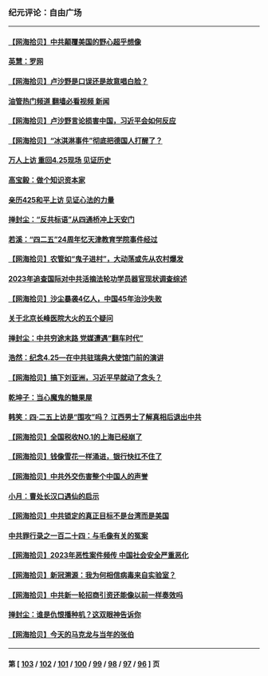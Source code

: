 ### 纪元评论：自由广场
---
#### [【网海拾贝】中共颠覆美国的野心超乎想像](../../pages/nsc993/n13985005.md?05010330) 
#### [英慧：罗网](../../pages/nsc993/n13983693.md?05010330) 
#### [【网海拾贝】卢沙野是口误还是故意唱白脸？](../../pages/nsc993/n13982671.md?05010330) 
#### [油管热门频道 翻墙必看视频 新闻](ok?05010330)
#### [【网海拾贝】卢沙野言论损害中国，习近平会如何反应](../../pages/nsc993/n13981963.md?05010330) 
#### [【网海拾贝】“冰淇淋事件”彻底把德国人打醒了？](../../pages/nsc993/n13981309.md?05010330) 
#### [万人上访 重回4.25现场 见证历史](../../pages/nsc993/n13979775.md?05010330) 
#### [高宝毅：做个知识资本家](../../pages/nsc993/n13980331.md?05010330) 
#### [亲历425和平上访 见证心法的力量](../../pages/nsc993/n13980266.md?05010330) 
#### [掸封尘：“反共标语”从四通桥冲上天安门](../../pages/nsc993/n13979843.md?05010330) 
#### [若溪：“四二五”24周年忆天津教育学院事件经过](../../pages/nsc993/n13979819.md?05010330) 
#### [【网海拾贝】农管如“鬼子进村”，大动荡或先从农村爆发](../../pages/nsc993/n13979567.md?05010330) 
#### [2023年追查国际对中共活摘法轮功学员器官现状调查综述](../../pages/nsc993/n13979214.md?05010330) 
#### [【网海拾贝】沙尘暴袭4亿人，中国45年治沙失败](../../pages/nsc993/n13978993.md?05010330) 
#### [关于北京长峰医院大火的五个疑问](../../pages/nsc993/n13978987.md?05010330) 
#### [掸封尘：中共穷途末路 党媒遭遇“翻车时代”](../../pages/nsc993/n13978914.md?05010330) 
#### [浩然：纪念4.25—在中共驻瑞典大使馆门前的演讲](../../pages/nsc993/n13978351.md?05010330) 
#### [【网海拾贝】搞下刘亚洲，习近平早就动了念头？](../../pages/nsc993/n13978334.md?05010330) 
#### [乾坤子：当心魔鬼的糖果屋](../../pages/nsc993/n13978294.md?05010330) 
#### [韩笑：四·二五上访是“围攻”吗？ 江西男士了解真相后退出中共](../../pages/nsc993/n13977962.md?05010330) 
#### [【网海拾贝】全国税收NO.1的上海已经崩了](../../pages/nsc993/n13976442.md?05010330) 
#### [【网海拾贝】钱像雪花一样涌进，银行快扛不住了](../../pages/nsc993/n13975661.md?05010330) 
#### [【网海拾贝】中共外交伤害整个中国人的声誉](../../pages/nsc993/n13974936.md?05010330) 
#### [小月：曹处长汉口遇仙的启示](../../pages/nsc993/n13974139.md?05010330) 
#### [【网海拾贝】中共锁定的真正目标不是台湾而是美国](../../pages/nsc993/n13974122.md?05010330) 
#### [中共罪行录之一百二十四：与毛像有关的冤案](../../pages/nsc993/n13974119.md?05010330) 
#### [【网海拾贝】2023年恶性案件频传 中国社会安全严重恶化](../../pages/nsc993/n13973502.md?05010330) 
#### [【网海拾贝】新冠溯源：我为何相信病毒来自实验室？](../../pages/nsc993/n13970728.md?05010330) 
#### [【网海拾贝】中共新一轮招商引资还能像以前一样奏效吗](../../pages/nsc993/n13969682.md?05010330) 
#### [掸封尘：谁是仇恨播种机？这双眼神告诉你](../../pages/nsc993/n13969159.md?05010330) 
#### [【网海拾贝】今天的马克龙与当年的张伯](../../pages/nsc993/n13968976.md?05010330) 

---
#### 第 [ [103](./103.md?05010330) / [102](./102.md?05010330) / [101](./101.md?05010330) / [100](./100.md?05010330) / [99](./99.md?05010330) / [98](./98.md?05010330) / [97](./97.md?05010330) / [96](./96.md?05010330) ] 页
